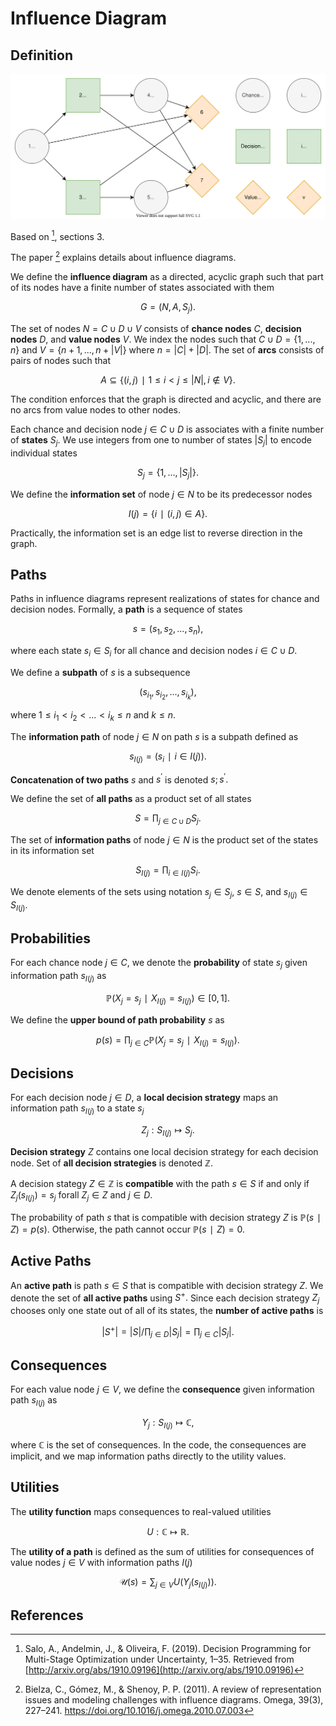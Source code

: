 # Influence Diagram
## Definition
![](figures/influence-diagram.svg)

Based on [^1], sections 3.

The paper [^2] explains details about influence diagrams.

We define the **influence diagram** as a directed, acyclic graph such that part of its nodes have a finite number of states associated with them

$$G=(N,A,S_j).$$

The set of nodes $N=C∪D∪V$ consists of **chance nodes** $C,$ **decision nodes** $D,$ and **value nodes** $V$. We index the nodes such that $C∪D=\{1,...,n\}$ and $V=\{n+1,...,n+|V|\}$ where $n=|C|+|D|.$ The set of **arcs** consists of pairs of nodes such that

$$A⊆\{(i,j)∣1≤i<j≤|N|,i∉V\}.$$

The condition enforces that the graph is directed and acyclic, and there are no arcs from value nodes to other nodes.

Each chance and decision node $j∈C∪D$ is associates with a finite number of **states** $S_j.$ We use integers from one to number of states $|S_j|$ to encode individual states

$$S_j=\{1,...,|S_j|\}.$$

We define the **information set** of node $j∈N$ to be its predecessor nodes

$$I(j)=\{i∣(i,j)∈A\}.$$

Practically, the information set is an edge list to reverse direction in the graph.


## Paths
Paths in influence diagrams represent realizations of states for chance and decision nodes. Formally, a **path** is a sequence of states

$$s=(s_1, s_2, ...,s_n),$$

where each state $s_i∈S_i$ for all chance and decision nodes $i∈C∪D.$

We define a **subpath** of $s$ is a subsequence

$$(s_{i_1}, s_{i_2}, ..., s_{i_{k}}),$$

where $1≤i_1<i_2<...<i_k≤n$ and $k≤n.$

The **information path** of node $j∈N$ on path $s$ is a subpath defined as

$$s_{I(j)}=(s_i ∣ i∈I(j)).$$

**Concatenation of two paths** $s$ and $s^′$ is denoted $s;s^′.$

We define the set of **all paths** as a product set of all states

$$S=∏_{j∈C∪D} S_j.$$

The set of **information paths** of node $j∈N$ is the product set of the states in its information set

$$S_{I(j)}=∏_{i∈I(j)} S_i.$$

We denote elements of the sets using notation $s_j∈S_j$, $s∈S$, and $s_{I(j)}∈S_{I(j)}.$


## Probabilities
For each chance node $j∈C$, we denote the **probability** of state $s_j$ given information path $s_{I(j)}$ as

$$ℙ(X_j=s_j∣X_{I(j)}=s_{I(j)})∈[0, 1].$$

We define the **upper bound of path probability** $s$ as

$$p(s) = ∏_{j∈C} ℙ(X_j=s_j∣X_{I(j)}=s_{I(j)}).$$


## Decisions
For each decision node $j∈D,$ a **local decision strategy** maps an information path $s_{I(j)}$ to a state $s_j$

$$Z_j:S_{I(j)}↦S_j.$$

**Decision strategy** $Z$ contains one local decision strategy for each decision node. Set of **all decision strategies** is denoted $ℤ.$

A decision stategy $Z∈ℤ$ is **compatible** with the path $s∈S$ if and only if $Z_j(s_{I(j)})=s_j$ forall $Z_j∈Z$ and $j∈D.$

The probability of path $s$ that is compatible with decision strategy $Z$ is $ℙ(s∣Z)=p(s).$ Otherwise, the path cannot occur $ℙ(s∣Z)=0.$


## Active Paths
An **active path** is path $s∈S$ that is compatible with decision strategy $Z.$ We denote the set of **all active paths** using $S^+.$ Since each decision strategy $Z_j$ chooses only one state out of all of its states, the **number of active paths** is

$$|S^+|=|S|/\prod_{j∈D}|S_j|=\prod_{j∈C}|S_j|.$$


## Consequences
For each value node $j∈V$, we define the **consequence** given information path $s_{I(j)}$ as

$$Y_j:S_{I(j)}↦ℂ,$$

where $ℂ$ is the set of consequences. In the code, the consequences are implicit, and we map information paths directly to the utility values.


## Utilities
The **utility function** maps consequences to real-valued utilities

$$U:ℂ↦ℝ.$$

The **utility of a path** is defined as the sum of utilities for consequences of value nodes $j∈V$ with information paths $I(j)$

$$\mathcal{U}(s) = ∑_{j∈V} U(Y_j(s_{I(j)})).$$


## References
[^1]: Salo, A., Andelmin, J., & Oliveira, F. (2019). Decision Programming for Multi-Stage Optimization under Uncertainty, 1–35. Retrieved from [http://arxiv.org/abs/1910.09196](http://arxiv.org/abs/1910.09196)

[^2]: Bielza, C., Gómez, M., & Shenoy, P. P. (2011). A review of representation issues and modeling challenges with influence diagrams. Omega, 39(3), 227–241. https://doi.org/10.1016/j.omega.2010.07.003
